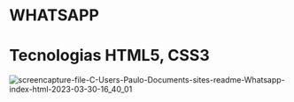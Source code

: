 # WHATSAPP 
 
# Tecnologias HTML5, CSS3
 
![screencapture-file-C-Users-Paulo-Documents-sites-readme-Whatsapp-index-html-2023-03-30-16_40_01](https://user-images.githubusercontent.com/102436341/228946774-f4ca048d-8f9b-46b0-9586-77b9d2384277.png)
